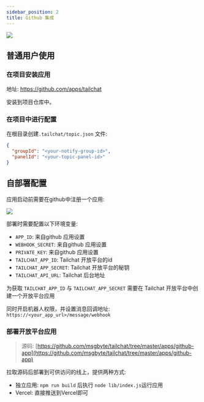 ```yaml
---
sidebar_position: 2
title: Github 集成
---
```


![](/img/github-app/github-integration.excalidraw.png)

## 普通用户使用

### 在项目安装应用

地址: https://github.com/apps/tailchat

安装到项目仓库中。

### 在项目中进行配置

在根目录创建`.tailchat/topic.json` 文件:
```json
{
  "groupId": "<your-notify-group-id>",
  "panelId": "<your-topic-panel-id>"
}
```

## 自部署配置


应用启动前需要在github中注册一个应用: 

![](/img/github-app/github-new-app.png)

部署时需要配置以下环境变量:
- `APP_ID`: 来自github 应用设置
- `WEBHOOK_SECRET`: 来自github 应用设置
- `PRIVATE_KEY`: 来自github 应用设置
- `TAILCHAT_APP_ID`: Tailchat 开放平台的id
- `TAILCHAT_APP_SECRET`: Tailchat 开放平台的秘钥
- `TAILCHAT_API_URL`: Tailchat 后台地址

为获取 `TAILCHAT_APP_ID` 与 `TAILCHAT_APP_SECRET` 需要在 Tailchat 开放平台中创建一个开放平台应用

同时开启机器人权限，并设置消息回调地址: `https://<your_app_url>/message/webhook`

### 部署开放平台应用

> 源码: [https://github.com/msgbyte/tailchat/tree/master/apps/github-app](https://github.com/msgbyte/tailchat/tree/master/apps/github-app)

拉取源码后部署到可供访问的线上，提供两种方式:

- 独立应用: `npm run build` 后执行 `node lib/index.js`运行应用
- Vercel: 直接推送到Vercel即可
